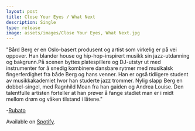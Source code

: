 ```yaml
---
layout: post
title: Close Your Eyes / What Next
description: Single
type: release
image: assets/images/Close Your Eyes, What Next.jpg
---
```


"Bård Berg er en Oslo-basert produsent og artist som virkelig er på vei oppover. Han blander house og hip-hop-inspirert musikk sin jazz-utdanning og bakgrunn.På scenen byttes platespillere og DJ-utstyr ut med instrumenter for å snedig kombinere dansbare rytmer med musikalsk fingerferdighet fra både Berg og hans venner. Han er også tidligere student av musikkakademiet hvor han studerte jazz trommer.
Nylig slapp Berg en dobbel-singel, med Ragnhild Moan fra han gaiden og Andrea Louise. Den talentfulle artisten forteller at han prøver å fange stadiet man er i midt mellom drøm og våken tilstand i låtene."

-[Rubato](rubato.no)

Available on [Spotify](https://open.spotify.com/album/7fMHygSgJ3lrmx4Hr12Q8J?si=vDJg-UUXQ6OQdn7313t7NQ).
